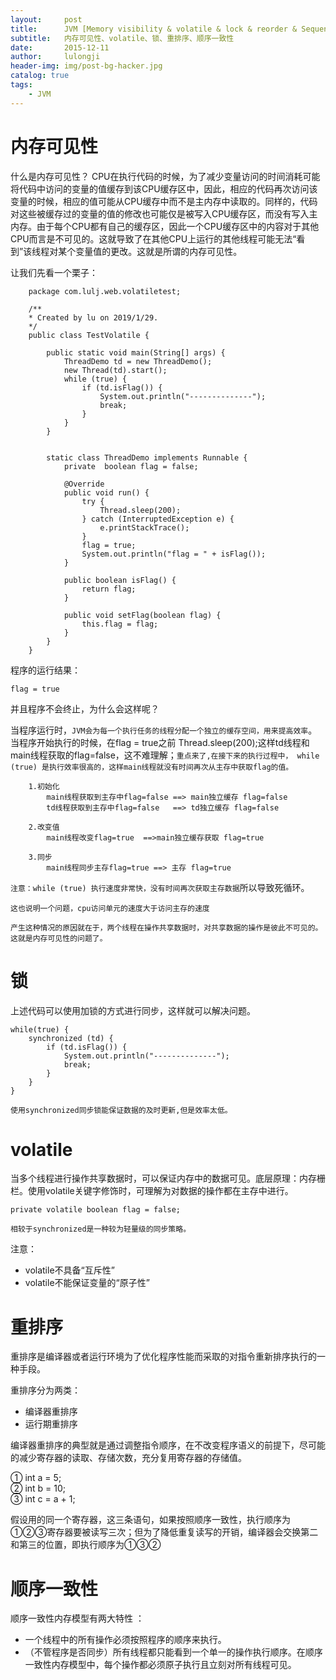 ```yaml
---
layout:     post
title:      JVM [Memory visibility & volatile & lock & reorder & Sequential consistency]
subtitle:   内存可见性、volatile、锁、重排序、顺序一致性
date:       2015-12-11
author:     lulongji
header-img: img/post-bg-hacker.jpg
catalog: true
tags:
    - JVM
---
```


# 内存可见性
什么是内存可见性？
CPU在执行代码的时候，为了减少变量访问的时间消耗可能将代码中访问的变量的值缓存到该CPU缓存区中，因此，相应的代码再次访问该变量的时候，相应的值可能从CPU缓存中而不是主内存中读取的。同样的，代码对这些被缓存过的变量的值的修改也可能仅是被写入CPU缓存区，而没有写入主内存。由于每个CPU都有自己的缓存区，因此一个CPU缓存区中的内容对于其他CPU而言是不可见的。这就导致了在其他CPU上运行的其他线程可能无法“看到”该线程对某个变量值的更改。这就是所谓的内存可见性。

让我们先看一个栗子：

        package com.lulj.web.volatiletest;

        /**
        * Created by lu on 2019/1/29.
        */
        public class TestVolatile {

            public static void main(String[] args) {
                ThreadDemo td = new ThreadDemo();
                new Thread(td).start();
                while (true) {
                    if (td.isFlag()) {
                        System.out.println("--------------");
                        break;
                    }
                }
            }


            static class ThreadDemo implements Runnable {
                private  boolean flag = false;

                @Override
                public void run() {
                    try {
                        Thread.sleep(200);
                    } catch (InterruptedException e) {
                        e.printStackTrace();
                    }
                    flag = true;
                    System.out.println("flag = " + isFlag());
                }

                public boolean isFlag() {
                    return flag;
                }

                public void setFlag(boolean flag) {
                    this.flag = flag;
                }
            }
        }


程序的运行结果：

    flag = true

并且程序不会终止，为什么会这样呢？

当程序运行时，```JVM会为每一个执行任务的线程分配一个独立的缓存空间，用来提高效率```。当程序开始执行的时候，在flag = true之前 Thread.sleep(200);这样td线程和main线程获取的flag=false，这不难理解；```重点来了,在接下来的执行过程中， while (true) 是执行效率很高的，这样main线程就没有时间再次从主存中获取flag的值。```


        1.初始化 
            main线程获取到主存中flag=false ==> main独立缓存 flag=false
            td线程获取到主存中flag=false   ==> td独立缓存 flag=false 

        2.改变值
            main线程改变flag=true  ==>main独立缓存获取 flag=true
            
        3.同步
            main线程同步主存flag=true ==> 主存 flag=true


```注意：while (true) 执行速度非常快，没有时间再次获取主存数据```所以导致死循环。

```这也说明一个问题，cpu访问单元的速度大于访问主存的速度```

```产生这种情况的原因就在于，两个线程在操作共享数据时，对共享数据的操作是彼此不可见的。这就是内存可见性的问题了。```

# 锁
上述代码可以使用加锁的方式进行同步，这样就可以解决问题。

    while(true) {
        synchronized (td) {
            if (td.isFlag()) {
                System.out.println("--------------");
                break;        
            }
        }
    }

```使用synchronized同步锁能保证数据的及时更新,但是效率太低。```

# volatile

当多个线程进行操作共享数据时，可以保证内存中的数据可见。底层原理：内存栅栏。使用volatile关键字修饰时，可理解为对数据的操作都在主存中进行。

    private volatile boolean flag = false;

```相较于synchronized是一种较为轻量级的同步策略。```

注意：
- volatile不具备“互斥性”
- volatile不能保证变量的“原子性”


# 重排序
重排序是编译器或者运行环境为了优化程序性能而采取的对指令重新排序执行的一种手段。

重排序分为两类：
- 编译器重排序
- 运行期重排序

编译器重排序的典型就是通过调整指令顺序，在不改变程序语义的前提下，尽可能的减少寄存器的读取、存储次数，充分复用寄存器的存储值。

   ①   int a = 5;    
   ②   int b = 10;            
   ③   int c = a + 1;  

假设用的同一个寄存器，这三条语句，如果按照顺序一致性，执行顺序为①②③寄存器要被读写三次；但为了降低重复读写的开销，编译器会交换第二和第三的位置，即执行顺序为①③②

# 顺序一致性

顺序一致性内存模型有两大特性 ：
- 一个线程中的所有操作必须按照程序的顺序来执行。 
- （不管程序是否同步）所有线程都只能看到一个单一的操作执行顺序。在顺序一致性内存模型中，每个操作都必须原子执行且立刻对所有线程可见。






